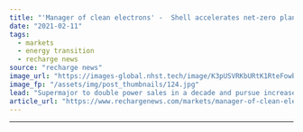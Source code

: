 ```yaml
---
title: "'Manager of clean electrons' -  Shell accelerates net-zero plans as peak oil is passed"
date: "2021-02-11"
tags: 
  - markets
  - energy transition
  - recharge news
source: "recharge news"
image_url: "https://images-global.nhst.tech/image/K3pUSVRKbURtK1RteFowbVcyVm9iUVgrNElJcmYyZEZabFlybEprNE11Zz0=/nhst/binary/2c2653e36e77c050d72f0a541e198087"
image_fp: "/assets/img/post_thumbnails/124.jpg"
lead: "Supermajor to double power sales in a decade and pursue increased carbon reduction goals"
article_url: "https://www.rechargenews.com/markets/manager-of-clean-electrons-shell-accelerates-net-zero-plans-as-peak-oil-is-passed/2-1-961267"
---
```


---
